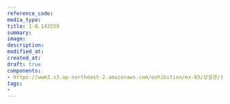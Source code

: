 ```yaml
---
reference_code:
media_type:
title: 1-8.143559
summary:
image:
description:
modified_at:
created_at:
draft: true
components:
- https://wwm3.s3.ap-northeast-2.amazonaws.com/exhibition/ex-03/상설관/상설관1+왼편/1-8.143559.jpg
tags:
-
---
```

